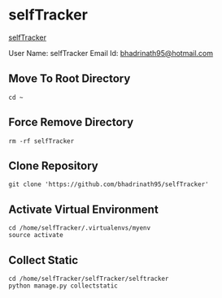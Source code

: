 # selfTracker

[selfTracker](http://selftracker.pythonanywhere.com/)

User Name: selfTracker
Email Id: bhadrinath95@hotmail.com

## Move To Root Directory
```shell
cd ~
```
## Force Remove Directory
```shell
rm -rf selfTracker
```
## Clone Repository
```shell
git clone 'https://github.com/bhadrinath95/selfTracker'
```
## Activate Virtual Environment
```shell
cd /home/selfTracker/.virtualenvs/myenv
source activate
```
## Collect Static
```shell
cd /home/selfTracker/selfTracker/selftracker
python manage.py collectstatic
```

